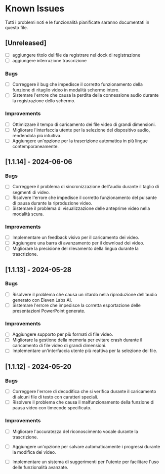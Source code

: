 # Known Issues

Tutti i problemi noti e le funzionalità pianificate saranno documentati in questo file.

## [Unreleased]

- [ ] aggiungere titolo del file da registrare nel dock di registrazione
- [ ] aggiungere interruzione trascrizione

### Bugs
- [ ] Correggere il bug che impedisce il corretto funzionamento della funzione di ritaglio video in modalità schermo intero.
- [ ] Sistemare l'errore che causa la perdita della connessione audio durante la registrazione dello schermo.

### Improvements
- [ ] Ottimizzare il tempo di caricamento dei file video di grandi dimensioni.
- [ ] Migliorare l'interfaccia utente per la selezione del dispositivo audio, rendendola più intuitiva.
- [ ] Aggiungere un'opzione per la trascrizione automatica in più lingue contemporaneamente.

## [1.1.14] - 2024-06-06

### Bugs
- [ ] Correggere il problema di sincronizzazione dell'audio durante il taglio di segmenti di video.
- [ ] Risolvere l'errore che impedisce il corretto funzionamento del pulsante di pausa durante la riproduzione video.
- [ ] Sistemare il problema di visualizzazione delle anteprime video nella modalità scura.

### Improvements
- [ ] Implementare un feedback visivo per il caricamento dei video.
- [ ] Aggiungere una barra di avanzamento per il download dei video.
- [ ] Migliorare la precisione del rilevamento della lingua durante la trascrizione.

## [1.1.13] - 2024-05-28

### Bugs
- [ ] Risolvere il problema che causa un ritardo nella riproduzione dell'audio generato con Eleven Labs AI.
- [ ] Sistemare l'errore che impedisce la corretta esportazione delle presentazioni PowerPoint generate.

### Improvements
- [ ] Aggiungere supporto per più formati di file video.
- [ ] Migliorare la gestione della memoria per evitare crash durante il caricamento di file video di grandi dimensioni.
- [ ] Implementare un'interfaccia utente più reattiva per la selezione dei file.

## [1.1.12] - 2024-05-20

### Bugs
- [ ] Correggere l'errore di decodifica che si verifica durante il caricamento di alcuni file di testo con caratteri speciali.
- [ ] Risolvere il problema che causa il malfunzionamento della funzione di pausa video con timecode specificato.

### Improvements
- [ ] Migliorare l'accuratezza del riconoscimento vocale durante la trascrizione.
- [ ] Aggiungere un'opzione per salvare automaticamente i progressi durante la modifica dei video.
- [ ] Implementare un sistema di suggerimenti per l'utente per facilitare l'uso delle funzionalità avanzate.

